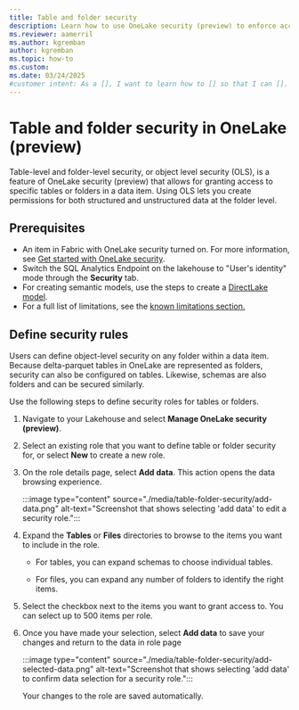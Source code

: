 ```yaml
---
title: Table and folder security
description: Learn how to use OneLake security (preview) to enforce access permissions at the table and folder level in OneLake.
ms.reviewer: aamerril
ms.author: kgremban
author: kgremban
ms.topic: how-to
ms.custom:
ms.date: 03/24/2025
#customer intent: As a [], I want to learn how to [] so that I can [].
---
```


# Table and folder security in OneLake (preview)

Table-level and folder-level security, or object level security (OLS), is a feature of OneLake security (preview) that allows for granting access to specific tables or folders in a data item. Using OLS lets you create permissions for both structured and unstructured data at the folder level.

## Prerequisites

* An item in Fabric with OneLake security turned on. For more information, see [Get started with OneLake security](get-started-onelake-security.md).
* Switch the SQL Analytics Endpoint on the lakehouse to "User's identity" mode through the **Security** tab.
* For creating semantic models, use the steps to create a [DirectLake model](../../fundamentals/direct-lake-power-bi-desktop.md).
* For a full list of limitations, see the [known limitations section.](./data-access-control-model.md#onelake-security-limitations)

## Define security rules

Users can define object-level security on any folder within a data item. Because delta-parquet tables in OneLake are represented as folders, security can also be configured on tables. Likewise, schemas are also folders and can be secured similarly.

Use the following steps to define security roles for tables or folders.

1. Navigate to your Lakehouse and select **Manage OneLake security (preview)**.

1. Select an existing role that you want to define table or folder security for, or select **New** to create a new role.

1. On the role details page, select **Add data**. This action opens the data browsing experience. 

   :::image type="content" source="./media/table-folder-security/add-data.png" alt-text="Screenshot that shows selecting 'add data' to edit a security role.":::

1. Expand the **Tables** or **Files** directories to browse to the items you want to include in the role. 

   * For tables, you can expand schemas to choose individual tables. 

   * For files, you can expand any number of folders to identify the right items. 

1. Select the checkbox next to the items you want to grant access to. You can select up to 500 items per role. 

1. Once you have made your selection, select **Add data** to save your changes and return to the data in role page 

   :::image type="content" source="./media/table-folder-security/add-selected-data.png" alt-text="Screenshot that shows selecting 'add data' to confirm data selection for a security role.":::

   Your changes to the role are saved automatically.
